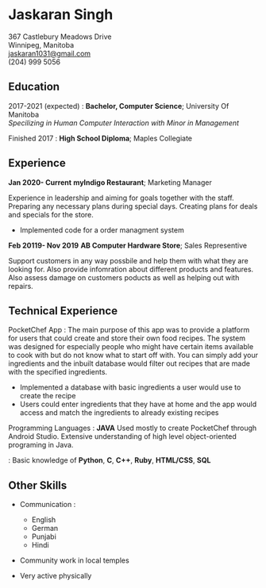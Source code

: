 
Jaskaran Singh
============
367 Castlebury Meadows Drive\
Winnipeg, Manitoba\
jaskaran1031@gmail.com\
(204) 999 5056


Education
---------

2017-2021 (expected)
:   **Bachelor, Computer Science**; University Of Manitoba\
*Specilizing in Human Computer Interaction with Minor in Management*

Finished 2017
:   **High School Diploma**; Maples Collegiate

Experience
----------

**Jan 2020- Current**
**myIndigo Restaurant**; Marketing Manager

Experience in leadership and aiming for goals together with the staff. Preparing any necessary plans during special days. Creating plans for deals and specials for the store.

* Implemented code for a order managment system


**Feb 20119- Nov 2019**
**AB Computer Hardware Store**; Sales Representive

Support customers in any way possbile and help them with what they are looking for. Also provide infomration about different products and features. Also assess damage on customers poducts as well as helping out with repairs.

Technical Experience
--------------------

PocketChef App
:   The main purpose of this app was to provide a platform for users that could create and store their own food recipes. The system was designed for especially people who might have certain items available to cook with but do not know what to start off with. You can simply add your ingredients and the inbuilt database would filter out recipes that are made with the specified ingredients. 

* Implemented a database with basic ingredients a user would use to create the recipe 
* Users could enter ingredients that they have at home and the app would access and match the ingredients to already existing recipes


Programming Languages
:   **JAVA** Used mostly to create PocketChef through Android Studio.   Extensive understanding of high level object-oriented programing in Java.


:   Basic knowledge of **Python**, **C**, **C++**, **Ruby**, **HTML/CSS**, **SQL**


Other Skills
----------------------------------------

* Communication :

     * English 
     * German
     * Punjabi
     * Hindi

* Community work in local temples

* Very active physically

